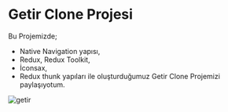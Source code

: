 # Getir Clone Projesi
Bu Projemizde;
- Native Navigation yapısı,
- Redux, Redux Toolkit,
- İconsax,
- Redux thunk yapıları ile oluşturduğumuz Getir Clone Projemizi paylaşıyotum.

  
![getir](https://github.com/user-attachments/assets/3c288b88-80b0-4971-b5f8-a44c6408f9e9)
